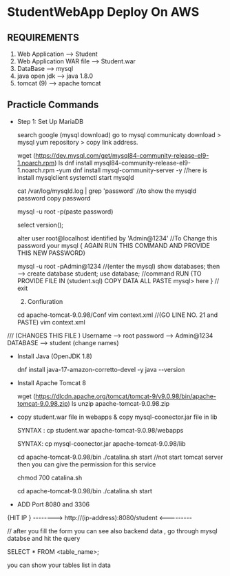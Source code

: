 
# StudentWebApp Deploy On AWS

##     REQUIREMENTS

1) Web Application           --> Student 
2) Web Application WAR file  --> Student.war
3) DataBase                  --> mysql
4) java open jdk             --> java 1.8.0
5) tomcat (9)                --> apache tomcat 

## Practicle Commands 

-  Step 1: Set Up MariaDB

   search google (mysql download) go to mysql communicaty download > mysql yum repository > copy link address.

   wget (https://dev.mysql.com/get/mysql84-community-release-el9-1.noarch.rpm) 
   ls
   dnf install mysql84-community-release-el9-1.noarch.rpm -yum
   dnf install mysql-community-server -y                     //here is install mysqlclient 
   systemctl start mysqld
   
   cat /var/log/mysqld.log | grep 'password'             //to show the mysqld password
   copy password 

   mysql -u root -p(paste password)
 
   select version();

   alter user root@localhost identified by 'Admin@1234'  //To Change this password your mysql
   { AGAIN RUN THIS COMMAND AND PROVIDE THIS NEW PASSWORD} 

   mysql -u root -pAdmin@1234    //(enter the mysql)
   show databases;
   then --> create database student;
   use database; //command RUN
   {TO PROVIDE FILE IN (student.sql) COPY DATA ALL PASTE mysql> here } 
   // exit 

   2) Confiuration 

   cd apache-tomcat-9.0.98/Conf
   vim context.xml 
    //(GO LINE NO. 21 and PASTE)
     vim context.xml
			<Resource name="jdbc/TestDB" auth="Container" type="javax.sql.DataSource"
               maxTotal="100" maxIdle="30" maxWaitMillis="10000"
               username="USERNAME" password="PASSWORD" driverClassName="com.mysql.jdbc.Driver"
               url="jdbc:mysql://DB-ENDPOINT:3306/DATABASE"/>

/// (CHANGES THIS FILE )  Username --> root   password --> Admin@1234    DATABASE --> student (change names)

- Install Java (OpenJDK 1.8)

   dnf install java-17-amazon-corretto-devel -y
   java --version

- Install Apache Tomcat 8 

   wget (https://dlcdn.apache.org/tomcat/tomcat-9/v9.0.98/bin/apache-tomcat-9.0.98.zip)
   ls
   unzip apache-tomcat-9.0.98.zip 

- copy student.war file in webapps  & copy mysql-coonector.jar file in lib

   SYNTAX : cp student.war apache-tomcat-9.0.98/webapps 

   SYNTAX: cp mysql-coonector.jar apache-tomcat-9.0.98/lib 

   cd apache-tomcat-9.0.98/bin
   ./catalina.sh start     //not start tomcat server then you can give the permission for this service 
   
   chmod 700 catalina.sh

   cd apache-tomcat-9.0.98/bin 
   ./catalina.sh start 

*  ADD Port 8080 and 3306 

{HIT IP }
-------->    http://(ip-address):8080/student       <---------

// after you fill the form you can see also backend data , go through mysql databse and hit the query 
 
  SELECT * FROM <table_name>;

you can show your tables list in data  